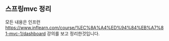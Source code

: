 ## 스프링mvc 정리

모든 내용은 인프런
https://www.inflearn.com/course/%EC%8A%A4%ED%94%84%EB%A7%81-mvc-1/dashboard
강의를 보고 정리한것입니다.